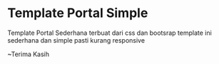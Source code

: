 # Template Portal Simple

Template Portal Sederhana terbuat dari css dan bootsrap
template ini sederhana dan simple pasti kurang responsive 


~Terima Kasih
